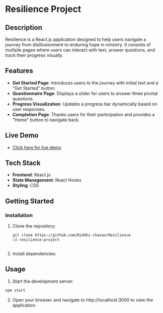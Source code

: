 # Resilience Project

## Description
Resilience is a React.js application designed to help users navigate a journey from disillusionment to enduring hope in ministry. It consists of multiple pages where users can interact with text, answer questions, and track their progress visually.

## Features
- **Get Started Page**: Introduces users to the journey with initial text and a "Get Started" button.
- **Questionnaire Page**: Displays a slider for users to answer three pivotal questions.
- **Progress Visualization**: Updates a progress bar dynamically based on user responses.
- **Completion Page**: Thanks users for their participation and provides a "Home" button to navigate back.


## Live Demo

- [Click here for live demo](your-live-demo-url)

## Tech Stack

- **Frontend**: React.js
- **State Management**: React Hooks
- **Styling**: CSS

## Getting Started

### Installation

1. Clone the repository:
   ```bash
   git clone https://github.com/Riddhi-chavan/Resilience
   cd resilience-project



2. Install dependencies:  
    

## Usage

1. Start the development server:
```bash
npm start
```
2. Open your browser and navigate to http://localhost:3000 to view the application.


